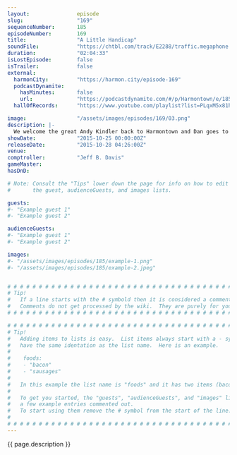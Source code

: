 ```yaml
---
layout:               episode
slug:                 "169"
sequenceNumber:       185
episodeNumber:        169
title:                "A Little Handicap"
soundFile:            "https://chtbl.com/track/E2288/traffic.megaphone.fm/STA1112536018.mp3?updated=1561153550"
duration:             "02:04:33"
isLostEpisode:        false
isTrailer:            false
external:
  harmonCity:         "https://harmon.city/episode-169"
  podcastDynamite:
    hasMinutes:       false
    url:              "https://podcastdynamite.com/#/p/Harmontown/e/185/169"
  hallOfRecords:      "https://www.youtube.com/playlist?list=PLqxM5x81hNOZoeHDBXIMxHYIFSEuE4oly"

image:                "/assets/images/episodes/169/03.png"
description: |-
  We welcome the great Andy Kindler back to Harmontown and Dan goes to the haunted hayride and something incredibly offensive happens.
showDate:             "2015-10-25 00:00:00Z"
releaseDate:          "2015-10-28 04:26:00Z"
venue:                
comptroller:          "Jeff B. Davis"
gameMaster:           
hasDnD:               

# Note: Consult the "Tips" lower down the page for info on how to edit
#       the guest, audienceGuests, and images lists.

guests:
#- "Example guest 1"
#- "Example guest 2"

audienceGuests:
#- "Example guest 1"
#- "Example guest 2"

images:
#- "/assets/images/episodes/185/example-1.png"
#- "/assets/images/episodes/185/example-2.jpeg"


# # # # # # # # # # # # # # # # # # # # # # # # # # # # # # # # # # # # # # # # # # # # #
# Tip!
#   If a line starts with the # symbold then it is considered a comment.
#   Comments do not get processed by the wiki.  They are purely for your information.
# # # # # # # # # # # # # # # # # # # # # # # # # # # # # # # # # # # # # # # # # # # # #

# # # # # # # # # # # # # # # # # # # # # # # # # # # # # # # # # # # # # # # # # # # # #
# Tip!
#   Adding items to lists is easy.  List items always start with a - symbol and have
#   have the same identation as the list name.  Here is an example.
#
#    foods:
#    - "bacon"
#    - "sausages"
#
#   In this example the list name is "foods" and it has two items (bacon, and sausages).
#
#   To get you started, the "guests", "audienceGuests", and "images" lists below have
#   a few example entries commented out.
#   To start using them remove the # symbol from the start of the line.
#
# # # # # # # # # # # # # # # # # # # # # # # # # # # # # # # # # # # # # # # # # # # # #
---
```


<!-- The episode description will be rendered here -->
{{ page.description }}

<!-- Add your content BELOW here -->
<!-- vvvvvvvvvvvvvvvvvvvvvvvvvvv -->




<!-- ^^^^^^^^^^^^^^^^^^^^^^^^^^^ -->
<!-- Add your content ABOVE here -->

<!-- The episode gallery will be rendered here -->